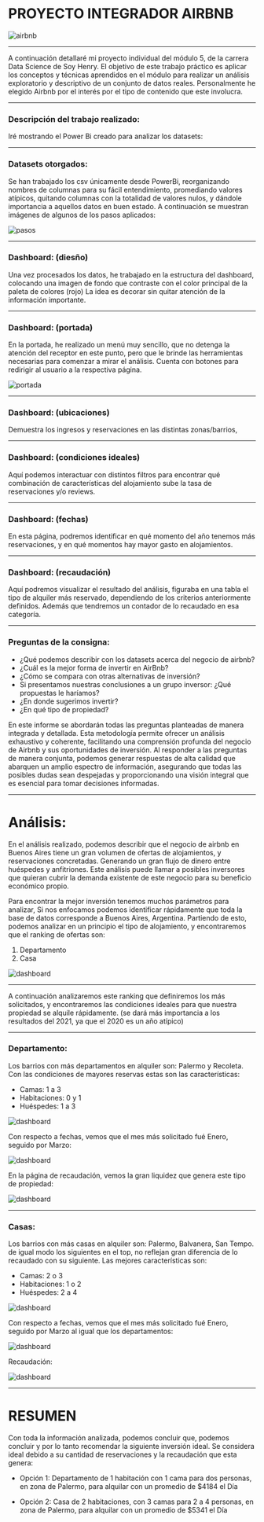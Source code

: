 # PROYECTO INTEGRADOR AIRBNB

![airbnb](images/airbnb_cuadrado.png)

___

A continuación detallaré mi proyecto individual del módulo 5, de la carrera Data Science de Soy Henry. El objetivo de este trabajo práctico es aplicar los conceptos y técnicas aprendidos en el módulo para realizar un análisis exploratorio y descriptivo de un conjunto de datos reales. Personalmente he elegido Airbnb por el interés por el tipo de contenido que este involucra.

___

### Descripción del trabajo realizado:

Iré mostrando el Power Bi creado para analizar los datasets:

___

### Datasets otorgados:
Se han trabajado los csv únicamente desde PowerBi, reorganizando nombres de columnas para su fácil entendimiento, promediando valores atípicos, quitando columnas con la totalidad de valores nulos, y dándole importancia a aquellos datos en buen estado.
A continuación se muestran imágenes de algunos de los pasos aplicados:

![pasos](images/pasos_listing.png)

___

### Dashboard: (diesño)
Una vez procesados los datos, he trabajado en la estructura del dashboard, colocando una imagen de fondo que contraste con el color principal de la paleta de colores (rojo) La idea es decorar sin quitar atención de la información importante.
___

### Dashboard: (portada)
En la portada, he realizado un menú muy sencillo, que no detenga la atención del receptor en este punto, pero que le brinde las herramientas necesarias para comenzar a mirar el análisis. 
Cuenta con botones para redirigir al usuario a la respectiva página.

![portada](images/PORTADA.png)

___

### Dashboard: (ubicaciones)
Demuestra los ingresos y reservaciones en las distintas  zonas/barrios, 

___

### Dashboard: (condiciones ideales)
Aquí podemos interactuar con distintos filtros para encontrar qué combinación de características del alojamiento sube la tasa de reservaciones y/o reviews.

___

### Dashboard: (fechas)
En esta página, podremos identificar en qué momento del año tenemos más reservaciones, y en qué momentos hay mayor gasto en alojamientos.

___

### Dashboard: (recaudación)
Aquí podremos visualizar el resultado del análisis, figuraba en una tabla el tipo de alquiler más reservado, dependiendo de los criterios anteriormente definidos. Además que tendremos un contador de lo recaudado en esa categoría.

___

### Preguntas de la consigna:

* ¿Qué podemos describir con los datasets acerca del negocio de airbnb?
* ¿Cuál es la mejor forma de invertir en AirBnb?
* ¿Cómo se compara con otras alternativas de inversión?
* Si presentamos nuestras conclusiones a un grupo inversor: ¿Qué propuestas le haríamos?
* ¿En donde sugerimos invertir?
* ¿En qué tipo de propiedad?

En este informe se abordarán todas las preguntas planteadas de manera integrada y detallada. Esta metodología permite ofrecer un análisis exhaustivo y coherente, facilitando una comprensión profunda del negocio de Airbnb y sus oportunidades de inversión. Al responder a las preguntas de manera conjunta, podemos generar respuestas de alta calidad que abarquen un amplio espectro de información, asegurando que todas las posibles dudas sean despejadas y proporcionando una visión integral que es esencial para tomar decisiones informadas.

___

# Análisis:

En el análisis realizado, podemos describir que el negocio de airbnb en Buenos Aires tiene un gran volumen de ofertas de alojamientos, y reservaciones concretadas. Generando un gran flujo de dinero entre huéspedes y anfitriones. Este análisis puede llamar a posibles inversores que quieran cubrir la demanda existente de este negocio para su beneficio económico propio.

Para encontrar la mejor inversión tenemos muchos parámetros para analizar, Si nos enfocamos podemos identificar rápidamente que toda la base de datos corresponde a Buenos Aires, Argentina.
Partiendo de esto, podemos analizar en un principio el tipo de alojamiento, y encontraremos que el ranking de ofertas son:
1) Departamento
2) Casa

![dashboard](images/UBICACIONES.png)

___

A continuación analizaremos este ranking que definiremos los más solicitados, y encontraremos las condiciones ideales para que nuestra propiedad se alquile rápidamente. (se dará más importancia a los resultados del 2021, ya que el 2020 es un año atípico) 

___


### Departamento:
Los barrios con más departamentos en alquiler son: Palermo y Recoleta.
Con las condiciones de mayores reservas estas son las características:
* Camas: 1 a 3
* Habitaciones: 0 y 1
* Huéspedes: 1 a 3

![dashboard](images/CONDICIONES_DPTO.png)

Con respecto a fechas, vemos que el mes más solicitado fué Enero, seguido por Marzo:

![dashboard](images/FECHAS_DEPARTAMENTO.png)

En la página de recaudación, vemos la gran liquidez que genera este tipo de propiedad:

![dashboard](images/REC_DPTOS.png)

___

### Casas:
Los barrios con más casas en alquiler son: Palermo, Balvanera, San Tempo. de igual modo los siguientes en el top, no reflejan gran diferencia de lo recaudado con su siguiente.
Las mejores características son:
* Camas: 2 o 3
* Habitaciones: 1 o 2
* Huéspedes: 2 a 4

![dashboard](images/CONDICIONES_CASA.png)

Con respecto a fechas, vemos que el mes más solicitado fué Enero, seguido por Marzo al igual que los departamentos:

![dashboard](images/FECHAS_CASA.png)

Recaudación:

![dashboard](images/REC_CASA.png)

___

# RESUMEN

Con toda la información analizada, podemos concluir que, podemos concluir y por lo tanto recomendar la siguiente inversión ideal. Se considera ideal debido a su cantidad de reservaciones y la recaudación que esta genera:

* Opción 1: Departamento de 1 habitación con 1 cama para dos personas, en zona de Palermo, para alquilar con un promedio de $4184 el Día

* Opción 2: Casa de 2 habitaciones, con 3 camas para 2 a 4 personas, en zona de Palermo, para alquilar con un promedio de $5341 el Día
